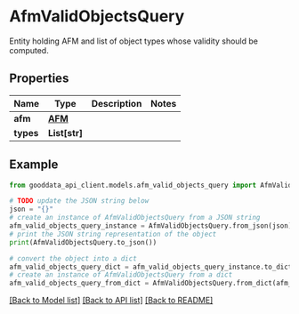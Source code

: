 # AfmValidObjectsQuery

Entity holding AFM and list of object types whose validity should be computed.

## Properties

Name | Type | Description | Notes
------------ | ------------- | ------------- | -------------
**afm** | [**AFM**](AFM.md) |  | 
**types** | **List[str]** |  | 

## Example

```python
from gooddata_api_client.models.afm_valid_objects_query import AfmValidObjectsQuery

# TODO update the JSON string below
json = "{}"
# create an instance of AfmValidObjectsQuery from a JSON string
afm_valid_objects_query_instance = AfmValidObjectsQuery.from_json(json)
# print the JSON string representation of the object
print(AfmValidObjectsQuery.to_json())

# convert the object into a dict
afm_valid_objects_query_dict = afm_valid_objects_query_instance.to_dict()
# create an instance of AfmValidObjectsQuery from a dict
afm_valid_objects_query_from_dict = AfmValidObjectsQuery.from_dict(afm_valid_objects_query_dict)
```
[[Back to Model list]](../README.md#documentation-for-models) [[Back to API list]](../README.md#documentation-for-api-endpoints) [[Back to README]](../README.md)


